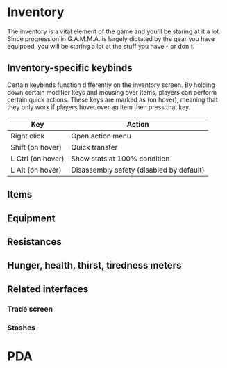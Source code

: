 # Inventory

The inventory is a vital element of the game and you'll be staring at it a lot. Since progression in G.A.M.M.A. is largely dictated by the gear you have equipped, you will be staring a lot at the stuff you have - or don't.

## Inventory-specific keybinds

Certain keybinds function differently on the inventory screen. By holding down certain modifier keys and mousing over items, players can perform certain quick actions. These keys are marked as (on hover), meaning that they only work if players hover over an item then press that key.

| Key | Action |
|---|---|
| Right click | Open action menu |
| Shift (on hover) | Quick transfer |
| L Ctrl (on hover) | Show stats at 100% condition |
| L Alt (on hover) | Disassembly safety (disabled by default) |

## Items

## Equipment

## Resistances

## Hunger, health, thirst, tiredness meters

## Related interfaces

### Trade screen

### Stashes

# PDA